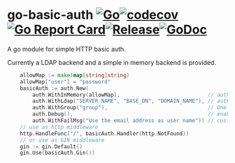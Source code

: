 # go-basic-auth [![Go](https://github.com/vogtp/go-basic-auth/actions/workflows/go.yml/badge.svg)](https://github.com/vogtp/go-basic-auth/actions/workflows/go.yml)[![codecov](https://codecov.io/gh/vogtp/go-basic-auth/branch/main/graph/badge.svg?token=DV0IDZ2FXE)](https://codecov.io/gh/vogtp/go-basic-auth)[![Go Report Card](https://goreportcard.com/badge/github.com/vogtp/go-basic-auth)](https://goreportcard.com/report/github.com/vogtp/go-basic-auth)[![Release](https://img.shields.io/github/release/vogtp/go-basic-auth.svg?style=flat-square)](https://github.com/vogtp/go-basic-auth/releases)[![GoDoc](https://pkg.go.dev/badge/github.com/vogtp/go-basic-auth?status.svg)](https://pkg.go.dev/github.com/vogtp/go-basic-auth?tab=doc)


A go module for simple HTTP basic auth.

Currently a LDAP backend and a simple in memory backend is provided.

```go
	allowMap := make(map[string]string)
	allowMap["user"] = "password"
	basicAuth := auth.New(
		auth.WithInMemory(allowMap),                            // authorise users in allowMap (no groups used)
		auth.WithLdap("SERVER_NAME", "BASE_DN", "DOMAIN_NAME"), // authorise users for (AD) LDAP
		auth.WithGroup("group"),                                // One or more groups the user has to be in to be authorised
		auth.Debug(),                                           // enable debug output
		auth.WithFailMsg("Use the email address as user name")) // custom error message
	// use as http middleware
	http.HandleFunc("/", basicAuth.Handler(http.NotFound))
	// or use as GIN middleware
	gin := gin.Default()
	gin.Use(basicAuth.Gin())
```
